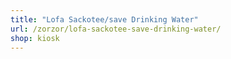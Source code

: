 ```yaml
---
title: "Lofa Sackotee/save Drinking Water"
url: /zorzor/lofa-sackotee-save-drinking-water/
shop: kiosk
---
```

